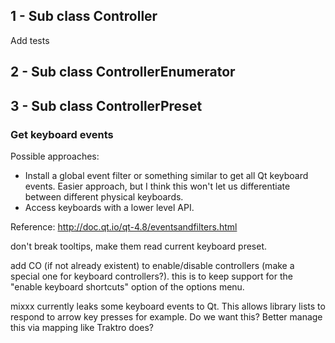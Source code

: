 ## 1 - Sub class Controller

Add tests

## 2 - Sub class ControllerEnumerator

## 3 - Sub class ControllerPreset

### Get keyboard events

Possible approaches:

  - Install a global event filter or something similar to get all Qt
    keyboard events. Easier approach, but I think this won't let us
    differentiate between different physical keyboards.
  - Access keyboards with a lower level API.

Reference: <http://doc.qt.io/qt-4.8/eventsandfilters.html>

don't break tooltips, make them read current keyboard preset.

add CO (if not already existent) to enable/disable controllers (make a
special one for keyboard controllers?). this is to keep support for the
"enable keyboard shortcuts" option of the options menu.

mixxx currently leaks some keyboard events to Qt. This allows library
lists to respond to arrow key presses for example. Do we want this?
Better manage this via mapping like Traktro does?
